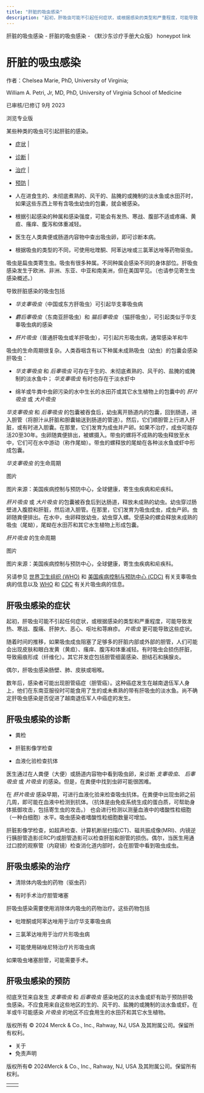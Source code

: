 ```yaml
---
title: "肝脏的吸虫感染"
description: "起初，肝吸虫可能不引起任何症状，或根据感染的类型和严重程度，可能导致发热、寒战、腹痛、肝肿大、恶心、呕吐和荨麻疹。 _片吸虫_ 更可能导致这些症状。"
---
```


﻿肝脏的吸虫感染 \- 肝脏的吸虫感染 \- 《默沙东诊疗手册大众版》 honeypot link

# 肝脏的吸虫感染

作者：Chelsea Marie, PhD, University of Virginia;

William A. Petri, Jr, MD, PhD, University of Virginia School of Medicine

已审核/已修订 9月 2023

浏览专业版

某些种类的吸虫可引起肝脏的感染。

- [症状](#症状_v14458145_zh) \|
- [诊断](#诊断_v14458153_zh) \|
- [治疗](#治疗_v14458160_zh) \|
- [预防](#预防_v37572714_zh) \|

- 人在进食生的、未彻底煮熟的、风干的、盐腌的或腌制的淡水鱼或水田芥时，如果这些东西上带有含吸虫幼虫的包囊，就会被感染。

- 根据引起感染的种属和感染强度，可能会有发热、寒战、腹部不适或疼痛、黄疸、瘙痒、腹泻和体重减轻。

- 医生在人类粪便或肠道内容物中查出吸虫卵，即可诊断本病。

- 根据吸虫的类型的不同，可使用吡喹酮、阿苯达唑或三氯苯达唑等药物驱虫。


吸虫是扁虫类寄生虫。吸虫有很多种属。不同种属会感染不同的身体部位。肝吸虫感染发生于欧洲、非洲、东亚、中亚和南美洲，但在美国罕见。（也请参见寄生虫感染概述。）

导致肝脏感染的吸虫包括

- _华支睾吸虫_（中国或东方肝吸虫）可引起华支睾吸虫病

- _麝后睾吸虫_（东南亚肝吸虫）和 _猫后睾吸虫_ （猫肝吸虫），可引起类似于华支睾吸虫病的感染

- _肝片吸虫_（普通肝吸虫或羊肝吸虫），可引起片形吸虫病，通常感染羊和牛


吸虫的生命周期很复杂。人类吞咽含有以下种属未成熟吸虫（幼虫）的包囊会感染肝吸虫：

- _华支睾吸虫_ 和 _后睾吸虫_ 可存在于生的、未彻底煮熟的、风干的、盐腌的或腌制的淡水鱼中； _华支睾吸虫_ 有时也存在于淡水虾中

- 绵羊或牛粪中虫卵污染的水中生长的水田芥或其它水生植物上的包囊中的 _肝片吸虫_ 或 _大片吸虫_


_华支睾吸虫_ 和 _后睾吸虫_ 的包囊被吞食后，幼虫离开肠道内的包囊，回到肠道，进入胆管（将胆汁从肝脏和胆囊输送到肠道的管道）。然后，它们顺胆管上行进入肝脏，或有时进入胆囊。在那里，它们发育为成虫并产卵。如果不治疗，成虫可能存活20至30年。虫卵随粪便排出，被螺摄入。带虫的螺将不成熟的吸虫释放至水中，它们可在水中游动（称作尾蚴）。带虫的螺释放的尾蚴在各种淡水鱼或虾中形成包囊。

_华支睾吸虫_ 的生命周期



图片

图片来源：美国疾病控制与预防中心，全球健康，寄生虫疾病和疟疾科。

_肝片吸虫_ 或 _大片吸虫_ 的包囊被吞食后到达肠道，释放未成熟的幼虫。幼虫穿过肠壁进入腹腔和肝脏，然后进入胆管。在那里，它们发育为吸虫成虫，成虫产卵。虫卵随粪便排出。在水中，虫卵释放幼虫，幼虫穿入螺。受感染的螺会释放未成熟的吸虫（尾蚴），尾蚴在水田芥和其它水生植物上形成包囊。

_肝片吸虫_ 的生命周期



图片

图片来源：美国疾病控制与预防中心，全球健康，寄生虫疾病和疟疾科。

另请参见 [世界卫生组织 (WHO)](https://www.who.int/news-room/questions-and-answers/item/neglected-tropical-diseases-clonorchiasis) 和 [美国疾病控制与预防中心 (CDC)](https://www.cdc.gov/dpdx/clonorchiasis/index.html) 有关支睾吸虫病的信息以及 [WHO](https://www.who.int/news-room/questions-and-answers/item/q-a-on-fascioliasis) 和 [CDC](https://www.cdc.gov/parasites/fasciola/index.html) 有关片吸虫病的信息。

## 肝吸虫感染的症状

起初，肝吸虫可能不引起任何症状，或根据感染的类型和严重程度，可能导致发热、寒战、腹痛、肝肿大、恶心、呕吐和荨麻疹。 _片吸虫_ 更可能导致这些症状。

随着时间的推移，如果吸虫成虫阻塞了足够多的肝脏内部或外部的胆管，人们可能会出现皮肤和眼白发黄（黄疸）、瘙痒、腹泻和体重减轻。有时吸虫会损伤肝脏，导致瘢痕形成（纤维化）。其它并发症包括胆管细菌感染、胆结石和胰腺炎。

偶尔，肝吸虫感染肠壁、肺、皮肤或咽喉。

数年后，感染者可能出现胆管癌症（胆管癌）。这种癌症发生在越南退伍军人身上，他们在东南亚服役时可能食用了生的或未煮熟的带有肝吸虫的淡水鱼。尚不确定肝吸虫感染是否促进了越南退伍军人中癌症的发生。

## 肝吸虫感染的诊断

- 粪检

- 肝脏影像学检查

- 血液化验检查抗体


医生通过在人粪便（大便）或肠道内容物中看到吸虫卵，来诊断 _支睾吸虫_、 _后睾吸虫_ 或 _片吸虫_ 的感染。但是，在粪便中找到虫卵可能很困难。

在 _肝片吸虫_ 感染早期，可进行血液化验来检查吸虫抗体。在粪便中出现虫卵之前几周，即可能在血液中检测到抗体。（抗体是由免疫系统生成的蛋白质，可帮助身体抵御攻击，包括寄生虫的攻击。） 也会进行检测以测量血液中的嗜酸性粒细胞（一种白细胞）水平。吸虫感染者嗜酸性粒细胞数量可增加。

肝脏影像学检查，如超声检查、计算机断层扫描(CT)、磁共振成像(MRI)、内镜逆行胰胆管造影(ERCP)或胆管造影可以检查肝脏和胆管的损伤。偶尔，当医生用通过口腔的观察管（内窥镜）检查消化道内部时，会在胆管中看到吸虫成虫。

## 肝吸虫感染的治疗

- 清除体内吸虫的药物（驱虫药）

- 有时手术治疗胆管堵塞


肝吸虫感染需要使用消除体内吸虫的药物治疗。这些药物包括

- 吡喹酮或阿苯达唑用于治疗华支睾吸虫病

- 三氯苯达唑用于治疗片形吸虫病

- 可能使用硝唑尼特治疗片形吸虫病


如果吸虫堵塞胆管，可能需要手术。

## 肝吸虫感染的预防

彻底烹饪来自发生 _支睾吸虫_ 和 _后睾吸虫_ 感染地区的淡水鱼或虾有助于预防肝吸虫感染。不应食用来自这些地区的生的、风干的、盐腌的或腌制的淡水鱼或虾。在羊或牛可能感染 _片吸虫_ 的地区不应食用生的水田芥和其它水生植物。



版权所有 © 2024
Merck & Co., Inc., Rahway, NJ, USA 及其附属公司。保留所有权利。

- 关于
- 免责声明

版权所有© 2024Merck & Co., Inc., Rahway, NJ, USA 及其附属公司。保留所有权利。

|     |     |
| --- | --- |
|  |  |